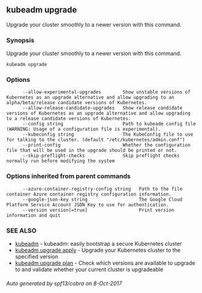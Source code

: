 ## kubeadm upgrade

Upgrade your cluster smoothly to a newer version with this command.

### Synopsis


Upgrade your cluster smoothly to a newer version with this command.

```
kubeadm upgrade
```

### Options

```
      --allow-experimental-upgrades        Show unstable versions of Kubernetes as an upgrade alternative and allow upgrading to an alpha/beta/release candidate versions of Kubernetes.
      --allow-release-candidate-upgrades   Show release candidate versions of Kubernetes as an upgrade alternative and allow upgrading to a release candidate versions of Kubernetes.
      --config string                      Path to kubeadm config file (WARNING: Usage of a configuration file is experimental).
      --kubeconfig string                  The KubeConfig file to use for talking to the cluster. (default "/etc/kubernetes/admin.conf")
      --print-config                       Whether the configuration file that will be used in the upgrade should be printed or not.
      --skip-preflight-checks              Skip preflight checks normally run before modifying the system
```

### Options inherited from parent commands

```
      --azure-container-registry-config string   Path to the file container Azure container registry configuration information.
      --google-json-key string                   The Google Cloud Platform Service Account JSON Key to use for authentication.
      --version version[=true]                   Print version information and quit
```

### SEE ALSO
* [kubeadm](kubeadm.md)	 - kubeadm: easily bootstrap a secure Kubernetes cluster
* [kubeadm upgrade apply](kubeadm_upgrade_apply.md)	 - Upgrade your Kubernetes cluster to the specified version
* [kubeadm upgrade plan](kubeadm_upgrade_plan.md)	 - Check which versions are available to upgrade to and validate whether your current cluster is upgradeable

###### Auto generated by spf13/cobra on 8-Oct-2017
